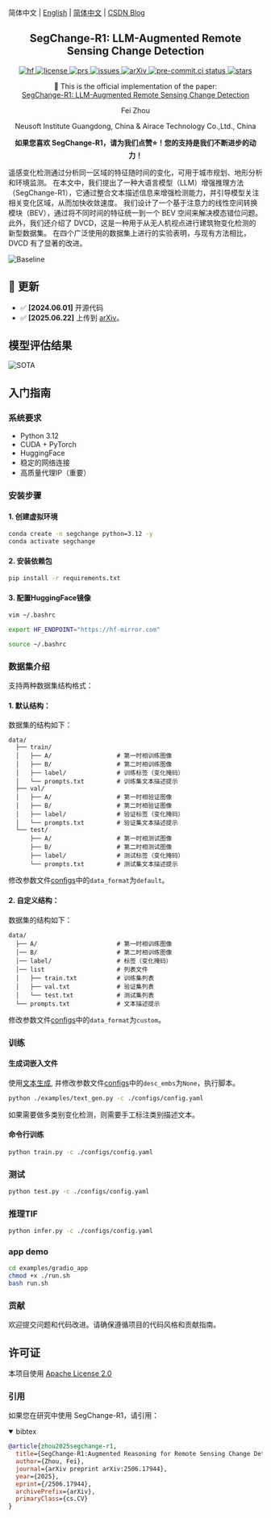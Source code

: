<!--# [SegChange-R1: LLM-Augmented Remote Sensing Change Detection](https://arxiv.org/abs/2506.17944) -->

简体中文 | [English](README.md) | [简体中文](README_zh.md) | [CSDN Blog](https://blog.csdn.net/weixin_62828995?spm=1000.2115.3001.5343)

<h2 align="center">
  SegChange-R1: LLM-Augmented Remote Sensing Change Detection
</h2>

<p align="center">
    <a href="https://huggingface.co/spaces/yourusername/TAPNet">
        <img alt="hf" src="https://img.shields.io/badge/%F0%9F%A4%97%20Hugging%20Face-Spaces-blue">
    </a>
    <a href="https://github.com/Yu-Zhouz/SegChange-R1/blob/master/LICENSE">
        <img alt="license" src="https://img.shields.io/badge/LICENSE-Apache%202.0-blue">
    </a>
    <a href="https://github.com/Yu-Zhouz/SegChange-R1/pulls">
        <img alt="prs" src="https://img.shields.io/github/issues-pr/Yu-Zhouz/SegChange-R1">
    </a>
    <a href="https://github.com/Yu-Zhouz/SegChange-R1/issues">
        <img alt="issues" src="https://img.shields.io/github/issues/Yu-Zhouz/SegChange-R1?color=olive">
    </a>
    <a href="https://arxiv.org/abs/2506.17944">
        <img alt="arXiv" src="https://img.shields.io/badge/arXiv-2505.06937v1-red">
    </a>
    <a href="https://results.pre-commit.ci/latest/github/Yu-Zhouz/SegChange-R1/master">
        <img alt="pre-commit.ci status" src="https://results.pre-commit.ci/badge/github/Yu-Zhouz/SegChange-R1/master.svg">
    </a>
    <a href="https://github.com/Yu-Zhouz/SegChange-R1">
        <img alt="stars" src="https://img.shields.io/github/stars/Yu-Zhouz/SegChange-R1">
    </a>
</p>

<p align="center">
    📄 This is the official implementation of the paper:
    <br>
    <a href="https://arxiv.org/abs/2506.17944">SegChange-R1: LLM-Augmented Remote Sensing Change Detection</a>
</p>

<p align="center">
Fei Zhou
</p>

<p align="center">
Neusoft Institute Guangdong, China & Airace Technology Co.,Ltd., China
</p>

<p align="center">
<strong>如果您喜欢 SegChange-R1，请为我们点赞⭐！您的支持是我们不断进步的动力！</strong>
</p>

遥感变化检测通过分析同一区域的特征随时间的变化，可用于城市规划、地形分析和环境监测。 在本文中，我们提出了一种大语言模型（LLM）增强推理方法（SegChange-R1），它通过整合文本描述信息来增强检测能力，并引导模型关注相关变化区域，从而加快收敛速度。 我们设计了一个基于注意力的线性空间转换模块（BEV），通过将不同时间的特征统一到一个 BEV 空间来解决模态错位问题。 此外，我们还介绍了 DVCD，这是一种用于从无人机视点进行建筑物变化检测的新型数据集。 在四个广泛使用的数据集上进行的实验表明，与现有方法相比，DVCD 有了显著的改进。

![Baseline](https://i-blog.csdnimg.cn/direct/574c18c2382c442a8cb60b31de9c01ba.png)

## 🚀 更新

- ✅ **[2024.06.01]** 开源代码
- ✅ **[2025.06.22]** 上传到 [arXiv](https://arxiv.org/abs/2506.17944)。

## 模型评估结果

![SOTA](https://i-blog.csdnimg.cn/direct/186edd2273c149bcb19f9aafb60b835b.png)


## 入门指南

### 系统要求

- Python 3.12
- CUDA + PyTorch
- HuggingFace
- 稳定的网络连接
- 高质量代理IP（重要）

### 安装步骤

#### 1. 创建虚拟环境

```bash
conda create -n segchange python=3.12 -y
conda activate segchange
```

#### 2. 安装依赖包

```bash
pip install -r requirements.txt
```

#### 3. 配置HuggingFace镜像

```bash
vim ~/.bashrc

export HF_ENDPOINT="https://hf-mirror.com"

source ~/.bashrc
```

### 数据集介绍

支持两种数据集结构格式：

#### 1. 默认结构：

数据集的结构如下：
```text
data/
  ├── train/
  │   ├── A/                  # 第一时相训练图像
  │   ├── B/                  # 第二时相训练图像
  │   ├── label/              # 训练标签（变化掩码）
  │   └── prompts.txt         # 训练集文本描述提示
  ├── val/
  │   ├── A/                  # 第一时相验证图像
  │   ├── B/                  # 第二时相验证图像
  │   ├── label/              # 验证标签（变化掩码）
  │   └── prompts.txt         # 验证集文本描述提示
  └── test/
      ├── A/                  # 第一时相测试图像
      ├── B/                  # 第二时相测试图像
      ├── label/              # 测试标签（变化掩码）
      └── prompts.txt         # 测试集文本描述提示
```
修改参数文件[configs](./configs/config.yaml)中的`data_format`为`default`。

#### 2. 自定义结构：

数据集的结构如下：
```text
data/
  ├── A/                      # 第一时相训练图像
  │── B/                      # 第二时相训练图像
  │── label/                  # 标签（变化掩码）
  │── list                    # 列表文件
  │   ├── train.txt           # 训练集列表
  │   ├── val.txt             # 验证集列表
  │   └── test.txt            # 测试集列表
  └── prompts.txt             # 文本描述提示
```
修改参数文件[configs](./configs/config.yaml)中的`data_format`为`custom`。

### 训练

#### 生成词嵌入文件

使用[文本生成](./examples/text_gen.py), 并修改参数文件[configs](./configs/config.yaml)中的`desc_embs`为`None`，执行脚本。

```bash
python ./examples/text_gen.py -c ./configs/config.yaml
```
如果需要做多类别变化检测，则需要手工标注类别描述文本。

#### 命令行训练
```bash
python train.py -c ./configs/config.yaml
```

### 测试
```bash
python test.py -c ./configs/config.yaml
```

### 推理TIF
```bash
python infer.py -c ./configs/config.yaml
```

### app demo

```bash
cd examples/gradio_app
chmod +x ./run.sh
bash run.sh
```
### 贡献

欢迎提交问题和代码改进。请确保遵循项目的代码风格和贡献指南。

## 许可证

本项目使用 [Apache License 2.0](LICENSE)

### 引用
如果您在研究中使用 SegChange-R1，请引用：

<details open>
<summary> bibtex </summary>

```bibtex
@article{zhou2025segchange-r1,
  title={SegChange-R1:Augmented Reasoning for Remote Sensing Change Detection via Large Language Models},
  author={Zhou, Fei},
  journal={arXiv preprint arXiv:2506.17944},
  year={2025},
  eprint={/2506.17944},
  archivePrefix={arXiv},
  primaryClass={cs.CV}
}
```
</details>
